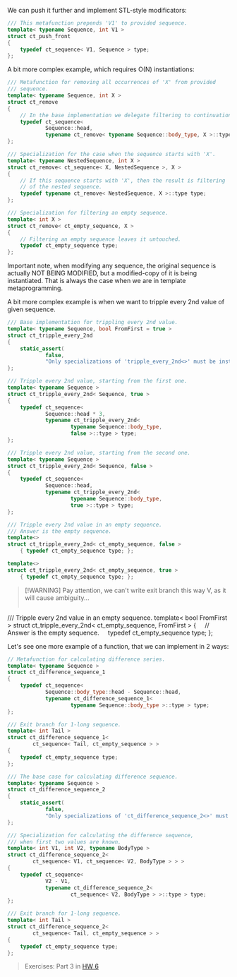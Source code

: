 We can push it further and implement STL-style modificators:

```cpp
/// This metafunction prepends 'V1' to provided sequence.
template< typename Sequence, int V1 >
struct ct_push_front
{
    typedef ct_sequence< V1, Sequence > type;
};
```


A bit more complex example, which requires O(N) instantiations:
```cpp
/// Metafunction for removing all occurrences of 'X' from provided
/// sequence.
template< typename Sequence, int X >
struct ct_remove
{
    // In the base implementation we delegate filtering to continuation.
    typedef ct_sequence<
            Sequence::head,
            typename ct_remove< typename Sequence::body_type, X >::type > type;
};

/// Specialization for the case when the sequence starts with 'X'.
template< typename NestedSequence, int X >
struct ct_remove< ct_sequence< X, NestedSequence >, X >
{
    // If this sequence starts with 'X', then the result is filtering  
    // of the nested sequence.
    typedef typename ct_remove< NestedSequence, X >::type type;
};

/// Specialization for filtering an empty sequence.
template< int X >
struct ct_remove< ct_empty_sequence, X >
{
    // Filtering an empty sequence leaves it untouched.
    typedef ct_empty_sequence type;
};
```

Important note, when modifying any sequence, the original sequence is actually NOT BEING MODIFIED, but a modified-copy of it is being instantiated.
That is always the case when we are in template metaprogramming.

A bit more complex example is when we want to tripple every 2nd value of given sequence.

```cpp
/// Base implementation for trippling every 2nd value.
template< typename Sequence, bool FromFirst = true >
struct ct_tripple_every_2nd
{
    static_assert(
            false,
            "Only specializations of 'tripple_every_2nd<>' must be instantiated.");
};

/// Tripple every 2nd value, starting from the first one.
template< typename Sequence >
struct ct_tripple_every_2nd< Sequence, true >
{
    typedef ct_sequence<
            Sequence::head * 3,
            typename ct_tripple_every_2nd<
                    typename Sequence::body_type,
                    false >::type > type;
};

/// Tripple every 2nd value, starting from the second one.
template< typename Sequence >
struct ct_tripple_every_2nd< Sequence, false >
{
    typedef ct_sequence<
            Sequence::head,
            typename ct_tripple_every_2nd<
                    typename Sequence::body_type,
                    true >::type > type;
};

/// Tripple every 2nd value in an empty sequence.
/// Answer is the empty sequence.
template<>
struct ct_tripple_every_2nd< ct_empty_sequence, false >
    { typedef ct_empty_sequence type; };

template<>
struct ct_tripple_every_2nd< ct_empty_sequence, true >
    { typedef ct_empty_sequence type; };
```


> [!WARNING] Pay attention, we can't write exit branch this way V, as it will cause ambiguity...
> ```cpp
/// Tripple every 2nd value in an empty sequence.
template< bool FromFirst >
struct ct_tripple_every_2nd< ct_empty_sequence, FromFirst >
{
    // Answer is the empty sequence.
    typedef ct_empty_sequence type;
};



Let's see one more example of a function, that we can implement in 2 ways:
```cpp
// Metafunction for calculating difference series.
template< typename Sequence >
struct ct_difference_sequence_1
{
    typedef ct_sequence<
            Sequence::body_type::head - Sequence::head,
            typename ct_difference_sequence_1<
                    typename Sequence::body_type >::type > type;
};

/// Exit branch for 1-long sequence.
template< int Tail >
struct ct_difference_sequence_1<
        ct_sequence< Tail, ct_empty_sequence > >
{
    typedef ct_empty_sequence type;
};

/// The base case for calculating difference sequence.
template< typename Sequence >
struct ct_difference_sequence_2
{
    static_assert(
            false,
            "Only specializations of 'ct_difference_sequence_2<>' must be instantiated." );
};

/// Specialization for calculating the difference sequence,
/// when first two values are known.
template< int V1, int V2, typename BodyType >
struct ct_difference_sequence_2<
        ct_sequence< V1, ct_sequence< V2, BodyType > > >
{
    typedef ct_sequence<
            V2 - V1,
            typename ct_difference_sequence_2<
                    ct_sequence< V2, BodyType > >::type > type;
};

/// Exit branch for 1-long sequence.
template< int Tail >
struct ct_difference_sequence_2<
        ct_sequence< Tail, ct_empty_sequence > >
{
    typedef ct_empty_sequence type;
};
```



> Exercises: Part 3 in [HW 6](HW%206.md)

